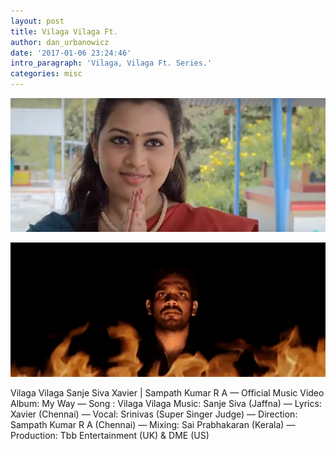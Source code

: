 ```yaml
---
layout: post
title: Vilaga Vilaga Ft.
author: dan_urbanowicz
date: '2017-01-06 23:24:46'
intro_paragraph: 'Vilaga, Vilaga Ft. Series.'
categories: misc
---
```

![](/assets/img/uploads/9f490dc1-3526-49ce-910c-7219818afa37.png)

![](/assets/img/uploads/volag.png)

Vilaga Vilaga Sanje Siva Xavier | Sampath Kumar R A  — Official Music Video Album: My Way — Song : Vilaga Vilaga Music: Sanje Siva (Jaffna) — Lyrics: Xavier (Chennai)
— Vocal: Srinivas (Super Singer Judge)
— Direction: Sampath Kumar R A (Chennai)
— Mixing: Sai Prabhakaran (Kerala)
— Production: Tbb Entertainment (UK) & DME (US)
